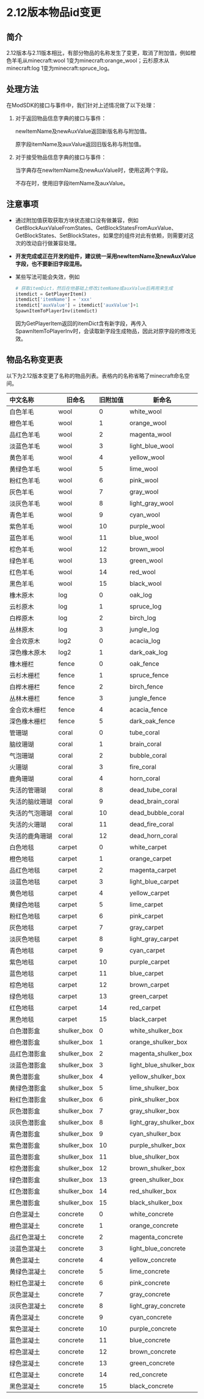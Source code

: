 
# 2.12版本物品id变更

## 简介

2.12版本与2.11版本相比，有部分物品的名称发生了变更，取消了附加值，例如橙色羊毛从minecraft:wool 1变为minecraft:orange_wool；云杉原木从minecraft:log 1变为minecraft:spruce_log。



## 处理方法

在ModSDK的接口与事件中，我们针对上述情况做了以下处理：

1. 对于返回物品信息字典的接口与事件：

     newItemName及newAuxValue返回新版名称与附加值。

     原字段itemName及auxValue返回旧版名称与附加值。
   
 2. 对于接受物品信息字典的接口与事件：

     当字典存在newItemName及newAuxValue时，使用这两个字段。

     不存在时，使用旧字段itemName及auxValue。



## 注意事项

* 通过附加值获取获取方块状态接口没有做兼容，例如GetBlockAuxValueFromStates、GetBlockStatesFromAuxValue、GetBlockStates、SetBlockStates，如果您的组件对此有依赖，则需要对这次的改动自行做兼容处理。

* **开发完成或正在开发的组件，建议统一采用newItemName及newAuxValue字段，也不要新旧字段混用。**

* 某些写法可能会失效，例如

  ```python
  # 获取itemDict，然后在他基础上修改itemName或auxValue后再用来生成
  itemdict = GetPlayerItem()
  itemdict['itemName'] = 'xxx'
  itemdict['auxValue'] = itemdict['auxValue']+1
  SpawnItemToPlayerInv(itemdict)
  ```

  因为GetPlayerItem返回的itemDict含有新字段，再传入SpawnItemToPlayerInv时，会读取新字段生成物品，因此对原字段的修改无效。



## 物品名称变更表

以下为2.12版本变更了名称的物品列表。表格内的名称省略了minecraft命名空间。

| 中文名称 | 旧命名 | 旧附加值 | 新命名 |
| :------------- | ----------- | -------- | ---------------------- |
| 白色羊毛 | wool | 0 | white_wool |
| 橙色羊毛 | wool | 1 | orange_wool |
| 品红色羊毛 | wool | 2 | magenta_wool |
| 淡蓝色羊毛 | wool | 3 | light_blue_wool |
| 黄色羊毛 | wool | 4 | yellow_wool |
| 黄绿色羊毛 | wool | 5 | lime_wool |
| 粉红色羊毛 | wool | 6 | pink_wool |
| 灰色羊毛 | wool | 7 | gray_wool |
| 淡灰色羊毛 | wool | 8 | light_gray_wool |
| 青色羊毛 | wool | 9 | cyan_wool |
| 紫色羊毛       | wool        | 10       | purple_wool            |
| 蓝色羊毛       | wool        | 11       | blue_wool              |
| 棕色羊毛       | wool        | 12       | brown_wool             |
| 绿色羊毛       | wool        | 13       | green_wool             |
| 红色羊毛 | wool | 14 | red_wool |
| 黑色羊毛       | wool        | 15       | black_wool             |
| 橡木原木 | log | 0 | oak_log |
| 云杉原木 | log | 1 | spruce_log |
| 白桦原木 | log | 2 | birch_log |
| 丛林原木 | log | 3 | jungle_log |
| 金合欢原木 | log2 | 0 | acacia_log |
| 深色橡木原木 | log2 | 1 | dark_oak_log |
| 橡木栅栏 | fence | 0 | oak_fence |
| 云杉木栅栏 | fence | 1 | spruce_fence |
| 白桦木栅栏 | fence | 2 | birch_fence |
| 丛林木栅栏 | fence | 3 | jungle_fence |
| 金合欢木栅栏 | fence | 4 | acacia_fence |
| 深色橡木栅栏 | fence | 5 | dark_oak_fence |
| 管珊瑚 | coral | 0 | tube_coral |
| 脑纹珊瑚 | coral | 1 | brain_coral |
| 气泡珊瑚 | coral | 2 | bubble_coral |
| 火珊瑚 | coral | 3 | fire_coral |
| 鹿角珊瑚 | coral | 4 | horn_coral |
| 失活的管珊瑚 | coral | 8 | dead_tube_coral |
| 失活的脑纹珊瑚 | coral | 9 | dead_brain_coral |
| 失活的气泡珊瑚 | coral | 10 | dead_bubble_coral |
| 失活的火珊瑚 | coral | 11 | dead_fire_coral |
| 失活的鹿角珊瑚 | coral | 12 | dead_horn_coral |
| 白色地毯 | carpet | 0 | white_carpet |
| 橙色地毯 | carpet | 1 | orange_carpet |
| 品红色地毯 | carpet | 2 | magenta_carpet |
| 淡蓝色地毯 | carpet | 3 | light_blue_carpet |
| 黄色地毯 | carpet | 4 | yellow_carpet |
| 黄绿色地毯 | carpet | 5 | lime_carpet |
| 粉红色地毯 | carpet | 6 | pink_carpet |
| 灰色地毯 | carpet | 7 | gray_carpet |
| 淡灰色地毯 | carpet | 8 | light_gray_carpet |
| 青色地毯 | carpet | 9 | cyan_carpet |
| 紫色地毯 | carpet | 10 | purple_carpet |
| 蓝色地毯 | carpet | 11 | blue_carpet |
| 棕色地毯 | carpet | 12 | brown_carpet |
| 绿色地毯 | carpet | 13 | green_carpet |
| 红色地毯 | carpet | 14 | red_carpet |
| 黑色地毯 | carpet | 15 | black_carpet |
| 白色潜影盒 | shulker_box | 0 | white_shulker_box |
| 橙色潜影盒 | shulker_box | 1 | orange_shulker_box |
| 品红色潜影盒 | shulker_box | 2 | magenta_shulker_box |
| 淡蓝色潜影盒 | shulker_box | 3 | light_blue_shulker_box |
| 黄色潜影盒 | shulker_box | 4 | yellow_shulker_box |
| 黄绿色潜影盒 | shulker_box | 5 | lime_shulker_box |
| 粉红色潜影盒 | shulker_box | 6 | pink_shulker_box |
| 灰色潜影盒 | shulker_box | 7 | gray_shulker_box |
| 淡灰色潜影盒 | shulker_box | 8 | light_gray_shulker_box |
| 青色潜影盒 | shulker_box | 9 | cyan_shulker_box |
| 紫色潜影盒 | shulker_box | 10 | purple_shulker_box |
| 蓝色潜影盒 | shulker_box | 11 | blue_shulker_box |
| 棕色潜影盒 | shulker_box | 12 | brown_shulker_box |
| 绿色潜影盒 | shulker_box | 13 | green_shulker_box |
| 红色潜影盒 | shulker_box | 14 | red_shulker_box |
| 黑色潜影盒 | shulker_box | 15 | black_shulker_box |
| 白色混凝土 | concrete | 0 | white_concrete |
| 橙色混凝土 | concrete | 1 | orange_concrete |
| 品红色混凝土 | concrete | 2 | magenta_concrete |
| 淡蓝色混凝土 | concrete | 3 | light_blue_concrete |
| 黄色混凝土 | concrete | 4 | yellow_concrete |
| 黄绿色混凝土 | concrete | 5 | lime_concrete |
| 粉红色混凝土 | concrete | 6 | pink_concrete |
| 灰色混凝土 | concrete | 7 | gray_concrete |
| 淡灰色混凝土 | concrete | 8 | light_gray_concrete |
| 青色混凝土 | concrete | 9 | cyan_concrete |
| 紫色混凝土 | concrete | 10 | purple_concrete |
| 蓝色混凝土 | concrete | 11 | blue_concrete |
| 棕色混凝土 | concrete | 12 | brown_concrete |
| 绿色混凝土 | concrete | 13 | green_concrete |
| 红色混凝土 | concrete | 14 | red_concrete |
| 黑色混凝土 | concrete | 15 | black_concrete |